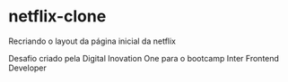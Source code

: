 # netflix-clone
Recriando o layout da página inicial da netflix

Desafio criado pela Digital Inovation One para o bootcamp Inter Frontend Developer
